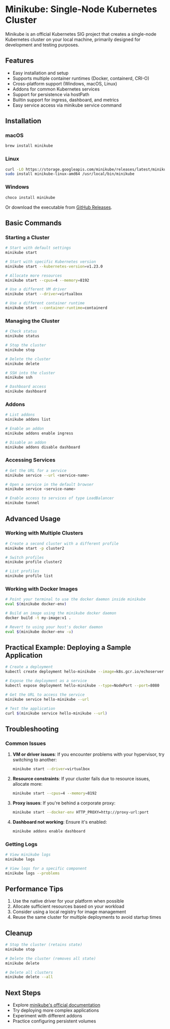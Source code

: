 # Minikube: Single-Node Kubernetes Cluster

Minikube is an official Kubernetes SIG project that creates a single-node Kubernetes cluster on your local machine, primarily designed for development and testing purposes.

## Features

- Easy installation and setup
- Supports multiple container runtimes (Docker, containerd, CRI-O)
- Cross-platform support (Windows, macOS, Linux)
- Addons for common Kubernetes services
- Support for persistence via hostPath
- Builtin support for ingress, dashboard, and metrics
- Easy service access via minikube service command

## Installation

### macOS

```bash
brew install minikube
```

### Linux

```bash
curl -LO https://storage.googleapis.com/minikube/releases/latest/minikube-linux-amd64
sudo install minikube-linux-amd64 /usr/local/bin/minikube
```

### Windows

```bash
choco install minikube
```

Or download the executable from [GitHub Releases](https://github.com/kubernetes/minikube/releases).

## Basic Commands

### Starting a Cluster

```bash
# Start with default settings
minikube start

# Start with specific Kubernetes version
minikube start --kubernetes-version=v1.23.0

# Allocate more resources
minikube start --cpus=4 --memory=8192

# Use a different VM driver
minikube start --driver=virtualbox

# Use a different container runtime
minikube start --container-runtime=containerd
```

### Managing the Cluster

```bash
# Check status
minikube status

# Stop the cluster
minikube stop

# Delete the cluster
minikube delete

# SSH into the cluster
minikube ssh

# Dashboard access
minikube dashboard
```

### Addons

```bash
# List addons
minikube addons list

# Enable an addon
minikube addons enable ingress

# Disable an addon
minikube addons disable dashboard
```

### Accessing Services

```bash
# Get the URL for a service
minikube service --url <service-name>

# Open a service in the default browser
minikube service <service-name>

# Enable access to services of type LoadBalancer
minikube tunnel
```

## Advanced Usage

### Working with Multiple Clusters

```bash
# Create a second cluster with a different profile
minikube start -p cluster2

# Switch profiles
minikube profile cluster2

# List profiles
minikube profile list
```

### Working with Docker Images

```bash
# Point your terminal to use the docker daemon inside minikube
eval $(minikube docker-env)

# Build an image using the minikube docker daemon
docker build -t my-image:v1 .

# Revert to using your host's docker daemon
eval $(minikube docker-env -u)
```

## Practical Example: Deploying a Sample Application

```bash
# Create a deployment
kubectl create deployment hello-minikube --image=k8s.gcr.io/echoserver:1.10

# Expose the deployment as a service
kubectl expose deployment hello-minikube --type=NodePort --port=8080

# Get the URL to access the service
minikube service hello-minikube --url

# Test the application
curl $(minikube service hello-minikube --url)
```

## Troubleshooting

### Common Issues

1. **VM or driver issues**: If you encounter problems with your hypervisor, try switching to another:
   ```bash
   minikube start --driver=virtualbox
   ```

2. **Resource constraints**: If your cluster fails due to resource issues, allocate more:
   ```bash
   minikube start --cpus=4 --memory=8192
   ```

3. **Proxy issues**: If you're behind a corporate proxy:
   ```bash
   minikube start --docker-env HTTP_PROXY=http://proxy-url:port
   ```

4. **Dashboard not working**: Ensure it's enabled:
   ```bash
   minikube addons enable dashboard
   ```

### Getting Logs

```bash
# View minikube logs
minikube logs

# View logs for a specific component
minikube logs --problems
```

## Performance Tips

1. Use the native driver for your platform when possible
2. Allocate sufficient resources based on your workload
3. Consider using a local registry for image management
4. Reuse the same cluster for multiple deployments to avoid startup times

## Cleanup

```bash
# Stop the cluster (retains state)
minikube stop

# Delete the cluster (removes all state)
minikube delete

# Delete all clusters
minikube delete --all
```

## Next Steps

- Explore [minikube's official documentation](https://minikube.sigs.k8s.io/docs/)
- Try deploying more complex applications
- Experiment with different addons
- Practice configuring persistent volumes
